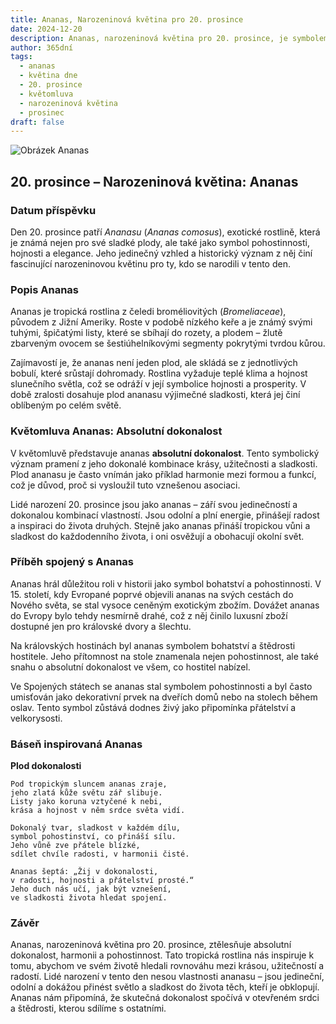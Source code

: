 ```yaml
---
title: Ananas, Narozeninová květina pro 20. prosince
date: 2024-12-20
description: Ananas, narozeninová květina pro 20. prosince, je symbolem Absolutní dokonalost. Objevte její jedinečný význam, fascinující příběhy a poezii, která oslavuje její krásu.
author: 365dní
tags:
  - ananas
  - květina dne
  - 20. prosince
  - květomluva
  - narozeninová květina
  - prosinec
draft: false
---
```


![Obrázek Ananas](https://cdn.pixabay.com/photo/2018/09/09/12/51/pineapple-3664499_640.jpg#center)


## 20. prosince – Narozeninová květina: Ananas

### Datum příspěvku

Den 20. prosince patří _Ananasu_ (_Ananas comosus_), exotické rostlině, která je známá nejen pro své sladké plody, ale také jako symbol pohostinnosti, hojnosti a elegance. Jeho jedinečný vzhled a historický význam z něj činí fascinující narozeninovou květinu pro ty, kdo se narodili v tento den.

### Popis Ananas

Ananas je tropická rostlina z čeledi broméliovitých (_Bromeliaceae_), původem z Jižní Ameriky. Roste v podobě nízkého keře a je známý svými tuhými, špičatými listy, které se sbíhají do rozety, a plodem – žlutě zbarveným ovocem se šestiúhelníkovými segmenty pokrytými tvrdou kůrou.

Zajímavostí je, že ananas není jeden plod, ale skládá se z jednotlivých bobulí, které srůstají dohromady. Rostlina vyžaduje teplé klima a hojnost slunečního světla, což se odráží v její symbolice hojnosti a prosperity. V době zralosti dosahuje plod ananasu výjimečné sladkosti, která jej činí oblíbeným po celém světě.

### Květomluva Ananas: Absolutní dokonalost

V květomluvě představuje ananas **absolutní dokonalost**. Tento symbolický význam pramení z jeho dokonalé kombinace krásy, užitečnosti a sladkosti. Plod ananasu je často vnímán jako příklad harmonie mezi formou a funkcí, což je důvod, proč si vysloužil tuto vznešenou asociaci.

Lidé narození 20. prosince jsou jako ananas – září svou jedinečností a dokonalou kombinací vlastností. Jsou odolní a plní energie, přinášejí radost a inspiraci do života druhých. Stejně jako ananas přináší tropickou vůni a sladkost do každodenního života, i oni osvěžují a obohacují okolní svět.

### Příběh spojený s Ananas

Ananas hrál důležitou roli v historii jako symbol bohatství a pohostinnosti. V 15. století, kdy Evropané poprvé objevili ananas na svých cestách do Nového světa, se stal vysoce ceněným exotickým zbožím. Dovážet ananas do Evropy bylo tehdy nesmírně drahé, což z něj činilo luxusní zboží dostupné jen pro královské dvory a šlechtu.

Na královských hostinách byl ananas symbolem bohatství a štědrosti hostitele. Jeho přítomnost na stole znamenala nejen pohostinnost, ale také snahu o absolutní dokonalost ve všem, co hostitel nabízel.

Ve Spojených státech se ananas stal symbolem pohostinnosti a byl často umisťován jako dekorativní prvek na dveřích domů nebo na stolech během oslav. Tento symbol zůstává dodnes živý jako připomínka přátelství a velkorysosti.

### Báseň inspirovaná Ananas

**Plod dokonalosti**

```
Pod tropickým sluncem ananas zraje,  
jeho zlatá kůže světu zář slibuje.  
Listy jako koruna vztyčené k nebi,  
krása a hojnost v něm srdce světa vidí.  

Dokonalý tvar, sladkost v každém dílu,  
symbol pohostinství, co přináší sílu.  
Jeho vůně zve přátele blízké,  
sdílet chvíle radosti, v harmonii čisté.  

Ananas šeptá: „Žij v dokonalosti,  
v radosti, hojnosti a přátelství prosté.“  
Jeho duch nás učí, jak být vznešení,  
ve sladkosti života hledat spojení.  
```

### Závěr

Ananas, narozeninová květina pro 20. prosince, ztělesňuje absolutní dokonalost, harmonii a pohostinnost. Tato tropická rostlina nás inspiruje k tomu, abychom ve svém životě hledali rovnováhu mezi krásou, užitečností a radostí. Lidé narození v tento den nesou vlastnosti ananasu – jsou jedineční, odolní a dokážou přinést světlo a sladkost do života těch, kteří je obklopují. Ananas nám připomíná, že skutečná dokonalost spočívá v otevřeném srdci a štědrosti, kterou sdílíme s ostatními.